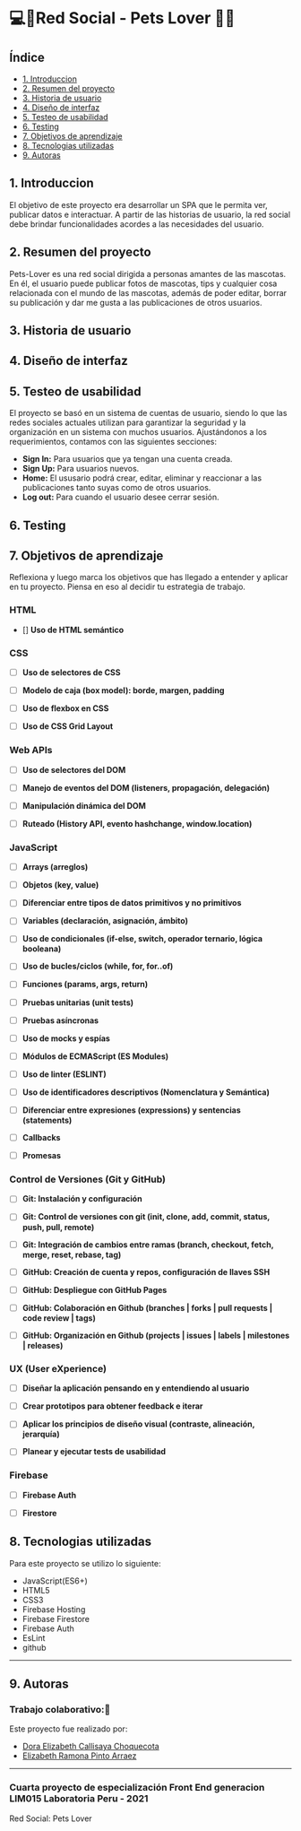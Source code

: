 # 💻🙋Red Social - Pets Lover 🐶🐱

## Índice
* [1. Introduccion](#1-Introduccion)
* [2. Resumen del proyecto](#2-resumen-del-proyecto)
* [3. Historia de usuario](#3-Historia-de-usuario)
* [4. Diseño de interfaz](#4-Diseño-de-interfaz)
* [5. Testeo de usabilidad](#5-Testeo-de-usabilidad)
* [6. Testing](#6-Testing)
* [7. Objetivos de aprendizaje](#7-objetivos-de-aprendizaje)
* [8. Tecnologias utilizadas](#8-Tecnologias-utilizadas)
* [9. Autoras](#9-Autoras)

## 1. Introduccion
El objetivo de este proyecto era desarrollar un SPA que le permita ver, publicar datos e interactuar. A partir de las historias de usuario, la red social debe brindar funcionalidades acordes a las necesidades del usuario.
## 2. Resumen del proyecto
Pets-Lover es una red social dirigida a personas amantes de las mascotas. En él, el usuario puede publicar fotos de mascotas, tips y cualquier cosa relacionada con el mundo de las mascotas, además de poder editar, borrar su publicación y dar me gusta a las publicaciones de otros usuarios.
## 3. Historia de usuario

## 4. Diseño de interfaz


## 5. Testeo de usabilidad

El proyecto se basó en un sistema de cuentas de usuario, siendo lo que las redes sociales actuales utilizan para garantizar la seguridad y la organización en un sistema con muchos usuarios. Ajustándonos a los requerimientos, contamos con las siguientes secciones:

* **Sign In:** Para usuarios que ya tengan una cuenta creada.
* **Sign Up:** Para usuarios nuevos.
* **Home:** El ususario podrá crear, editar, eliminar y reaccionar a las publicaciones tanto suyas como de otros usuarios.
* **Log out:** Para cuando el usuario desee cerrar sesión.
## 6. Testing
## 7. Objetivos de aprendizaje

Reflexiona y luego marca los objetivos que has llegado a entender y aplicar en tu proyecto. Piensa en eso al decidir tu estrategia de trabajo.

### HTML

- [] **Uso de HTML semántico**

### CSS

- [ ] **Uso de selectores de CSS**

- [ ] **Modelo de caja (box model): borde, margen, padding**


- [ ] **Uso de flexbox en CSS**


- [ ] **Uso de CSS Grid Layout**


### Web APIs

- [ ] **Uso de selectores del DOM**


- [ ] **Manejo de eventos del DOM (listeners, propagación, delegación)**

- [ ] **Manipulación dinámica del DOM**

- [ ] **Ruteado (History API, evento hashchange, window.location)**


### JavaScript

- [ ] **Arrays (arreglos)**

- [ ] **Objetos (key, value)**


- [ ] **Diferenciar entre tipos de datos primitivos y no primitivos**

- [ ] **Variables (declaración, asignación, ámbito)**

- [ ] **Uso de condicionales (if-else, switch, operador ternario, lógica booleana)**

- [ ] **Uso de bucles/ciclos (while, for, for..of)**


- [ ] **Funciones (params, args, return)**


- [ ] **Pruebas unitarias (unit tests)**

- [ ] **Pruebas asíncronas**


- [ ] **Uso de mocks y espías**


- [ ] **Módulos de ECMAScript (ES Modules)**


- [ ] **Uso de linter (ESLINT)**

- [ ] **Uso de identificadores descriptivos (Nomenclatura y Semántica)**

- [ ] **Diferenciar entre expresiones (expressions) y sentencias (statements)**

- [ ] **Callbacks**

- [ ] **Promesas**

### Control de Versiones (Git y GitHub)

- [ ] **Git: Instalación y configuración**

- [ ] **Git: Control de versiones con git (init, clone, add, commit, status, push, pull, remote)**

- [ ] **Git: Integración de cambios entre ramas (branch, checkout, fetch, merge, reset, rebase, tag)**

- [ ] **GitHub: Creación de cuenta y repos, configuración de llaves SSH**

- [ ] **GitHub: Despliegue con GitHub Pages**

- [ ] **GitHub: Colaboración en Github (branches | forks | pull requests | code review | tags)**

- [ ] **GitHub: Organización en Github (projects | issues | labels | milestones | releases)**

### UX (User eXperience)

- [ ] **Diseñar la aplicación pensando en y entendiendo al usuario**

- [ ] **Crear prototipos para obtener feedback e iterar**

- [ ] **Aplicar los principios de diseño visual (contraste, alineación, jerarquía)**

- [ ] **Planear y ejecutar tests de usabilidad**

### Firebase

- [ ] **Firebase Auth**
- [ ] **Firestore**


## 8. Tecnologias utilizadas
Para este proyecto se utilizo lo siguiente:
* JavaScript(ES6+)
* HTML5
* CSS3
* Firebase Hosting
* Firebase Firestore
* Firebase Auth
* EsLint
* github

***

## 9. Autoras
### Trabajo colaborativo:💪
Este proyecto fue realizado por:
* [Dora Elizabeth Callisaya Choquecota](https://github.com/Dora-tech)
* [Elizabeth Ramona Pinto Arraez](https://github.com/Elipinto23)

***
### Cuarta proyecto de especialización Front End generacion LIM015 Laboratoria Peru - 2021

Red Social: Pets Lover

